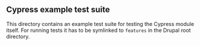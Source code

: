 ## Cypress example test suite

This directory contains an example test suite for
testing the Cypress module itself. For running tests
it has to be symlinked to `features` in the Drupal root
directory.
